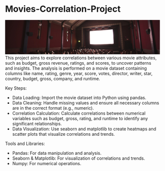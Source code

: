 # Movies-Correlation-Project
![movie_industry](https://github.com/InsightsUnlocked/Movies-Correlation-Project/blob/main/movie_industry.jpg)
This project aims to explore correlations between various movie attributes, such as budget, gross revenue, ratings, and scores, to uncover patterns and insights.
The analysis is performed on a movie dataset containing columns like name, rating, genre, year, score, votes, director, writer, star, country, budget, gross, company, and runtime.

Key Steps:
- Data Loading: Import the movie dataset into Python using pandas.
- Data Cleaning: Handle missing values and ensure all necessary columns are in the correct format (e.g., numeric).
- Correlation Calculation: Calculate correlations between numerical variables such as budget, gross, rating, and runtime to identify any significant relationships.
- Data Visualization: Use seaborn and matplotlib to create heatmaps and scatter plots that visualize correlations and trends.

Tools and Libraries:
- Pandas: For data manipulation and analysis.
- Seaborn & Matplotlib: For visualization of correlations and trends.
- Numpy: For numerical operations.

